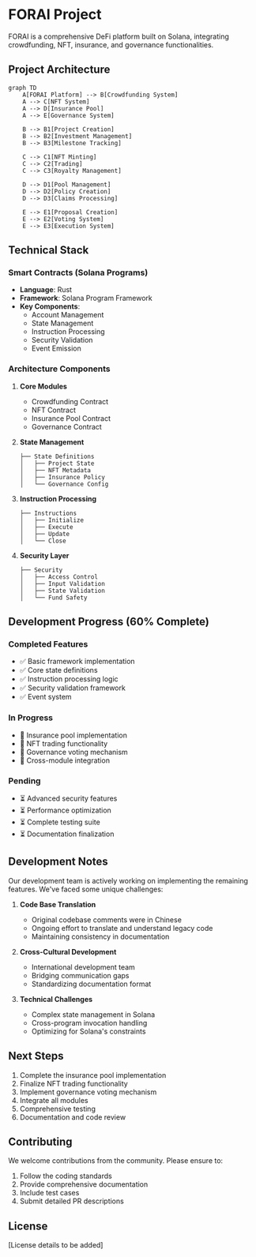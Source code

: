 # FORAI Project

FORAI is a comprehensive DeFi platform built on Solana, integrating crowdfunding, NFT, insurance, and governance functionalities.

## Project Architecture

```mermaid
graph TD
    A[FORAI Platform] --> B[Crowdfunding System]
    A --> C[NFT System]
    A --> D[Insurance Pool]
    A --> E[Governance System]
    
    B --> B1[Project Creation]
    B --> B2[Investment Management]
    B --> B3[Milestone Tracking]
    
    C --> C1[NFT Minting]
    C --> C2[Trading]
    C --> C3[Royalty Management]
    
    D --> D1[Pool Management]
    D --> D2[Policy Creation]
    D --> D3[Claims Processing]
    
    E --> E1[Proposal Creation]
    E --> E2[Voting System]
    E --> E3[Execution System]
```

## Technical Stack

### Smart Contracts (Solana Programs)
- **Language**: Rust
- **Framework**: Solana Program Framework
- **Key Components**:
  - Account Management
  - State Management
  - Instruction Processing
  - Security Validation
  - Event Emission

### Architecture Components

1. **Core Modules**
   - Crowdfunding Contract
   - NFT Contract
   - Insurance Pool Contract
   - Governance Contract

2. **State Management**
   ```
   ├── State Definitions
   │   ├── Project State
   │   ├── NFT Metadata
   │   ├── Insurance Policy
   │   └── Governance Config
   ```

3. **Instruction Processing**
   ```
   ├── Instructions
   │   ├── Initialize
   │   ├── Execute
   │   ├── Update
   │   └── Close
   ```

4. **Security Layer**
   ```
   ├── Security
   │   ├── Access Control
   │   ├── Input Validation
   │   ├── State Validation
   │   └── Fund Safety
   ```

## Development Progress (60% Complete)

### Completed Features
- ✅ Basic framework implementation
- ✅ Core state definitions
- ✅ Instruction processing logic
- ✅ Security validation framework
- ✅ Event system

### In Progress
- 🚧 Insurance pool implementation
- 🚧 NFT trading functionality
- 🚧 Governance voting mechanism
- 🚧 Cross-module integration

### Pending
- ⏳ Advanced security features
- ⏳ Performance optimization
- ⏳ Complete testing suite
- ⏳ Documentation finalization

## Development Notes

Our development team is actively working on implementing the remaining features. We've faced some unique challenges:

1. **Code Base Translation**
   - Original codebase comments were in Chinese
   - Ongoing effort to translate and understand legacy code
   - Maintaining consistency in documentation

2. **Cross-Cultural Development**
   - International development team
   - Bridging communication gaps
   - Standardizing documentation format

3. **Technical Challenges**
   - Complex state management in Solana
   - Cross-program invocation handling
   - Optimizing for Solana's constraints

## Next Steps

1. Complete the insurance pool implementation
2. Finalize NFT trading functionality
3. Implement governance voting mechanism
4. Integrate all modules
5. Comprehensive testing
6. Documentation and code review

## Contributing

We welcome contributions from the community. Please ensure to:
1. Follow the coding standards
2. Provide comprehensive documentation
3. Include test cases
4. Submit detailed PR descriptions

## License

[License details to be added]

